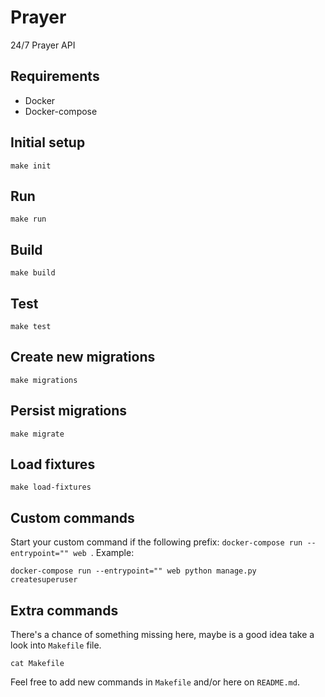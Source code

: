 # Prayer
24/7 Prayer API

## Requirements
- Docker
- Docker-compose

## Initial setup
```shell
make init
```

## Run
```shell
make run
```

## Build
```shell
make build
```


## Test
```shell
make test
```

## Create new migrations
```shell
make migrations
```

## Persist migrations
```shell
make migrate
```

## Load fixtures
```shell
make load-fixtures
```

## Custom commands
Start your custom command if the following prefix: `docker-compose run --entrypoint="" web `.
Example:
```shell
docker-compose run --entrypoint="" web python manage.py createsuperuser
```

## Extra commands
There's a chance of something missing here, maybe is a good idea take a look into `Makefile` file.
```shell
cat Makefile
```
Feel free to add new commands in `Makefile` and/or here on `README.md`.
